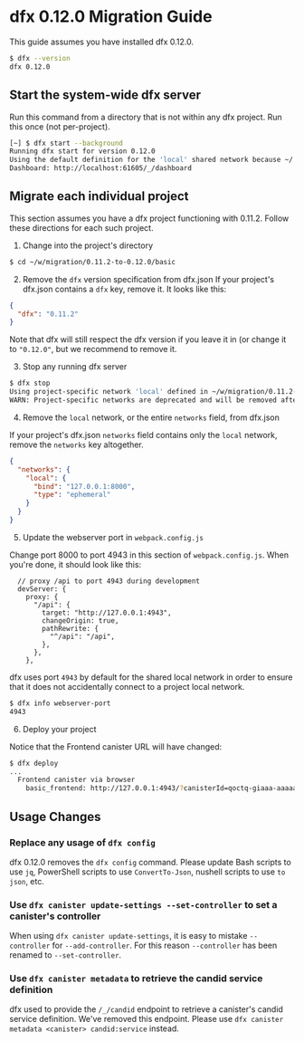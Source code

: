 # dfx 0.12.0 Migration Guide

This guide assumes you have installed dfx 0.12.0.

```bash
$ dfx --version
dfx 0.12.0
```

## Start the system-wide dfx server

Run this command from a directory that is not within any dfx project.  Run this once (not per-project).

```bash
[~] $ dfx start --background
Running dfx start for version 0.12.0
Using the default definition for the 'local' shared network because ~/.config/dfx/networks.json does not exist.
Dashboard: http://localhost:61605/_/dashboard
```

## Migrate each individual project

This section assumes you have a dfx project functioning with 0.11.2.  Follow these directions for each such project.

1. Change into the project's directory
```bash
$ cd ~/w/migration/0.11.2-to-0.12.0/basic
```

2. Remove the `dfx` version specification from dfx.json
If your project's dfx.json contains a `dfx` key, remove it.  It looks like this:
```json
{
  "dfx": "0.11.2"
}
```
Note that dfx will still respect the dfx version if you leave it in (or change it to `"0.12.0"`, but we recommend to remove it.

3. Stop any running dfx server
```bash
$ dfx stop
Using project-specific network 'local' defined in ~/w/migration/0.11.2-to-0.12.0/basic/dfx.json
WARN: Project-specific networks are deprecated and will be removed after February 2023.
```

4. Remove the `local` network, or the entire `networks` field, from dfx.json

If your project's dfx.json `networks` field contains only the `local` network, remove the `networks` key altogether.

```json
{
  "networks": {
    "local": {
      "bind": "127.0.0.1:8000",
      "type": "ephemeral"
    }
  }
}
```

5. Update the webserver port in `webpack.config.js`

Change port 8000 to port 4943 in this section of `webpack.config.js`.  When you're done, it should look like this:

```
  // proxy /api to port 4943 during development
  devServer: {
    proxy: {
      "/api": {
        target: "http://127.0.0.1:4943",
        changeOrigin: true,
        pathRewrite: {
          "^/api": "/api",
        },
      },
    },
```

dfx uses port `4943` by default for the shared local network in order to ensure that it does not accidentally connect to a project local network.
```bash
$ dfx info webserver-port
4943
```

6. Deploy your project

Notice that the Frontend canister URL will have changed:
```bash
$ dfx deploy
...
  Frontend canister via browser
    basic_frontend: http://127.0.0.1:4943/?canisterId=qoctq-giaaa-aaaaa-aaaea-cai
```

## Usage Changes

### Replace any usage of `dfx config`

dfx 0.12.0 removes the `dfx config` command. Please update Bash scripts to use `jq`, PowerShell scripts to use `ConvertTo-Json`, nushell scripts to use `to json`, etc.

### Use `dfx canister update-settings --set-controller` to set a canister's controller

When using `dfx canister update-settings`, it is easy to mistake `--controller` for `--add-controller`. For this reason `--controller` has been renamed to `--set-controller`.

### Use `dfx canister metadata` to retrieve the candid service definition

dfx used to provide the `/_/candid` endpoint to retrieve a canister's candid service definition. We've removed this endpoint. Please use `dfx canister metadata <canister> candid:service` instead.
